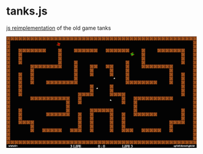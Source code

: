 tanks.js
========

[js reimplementation](http://page.mi.fu-berlin.de/marcot/tanks.js/) of the old game tanks

![tanks.js in game image](screen_1.png)